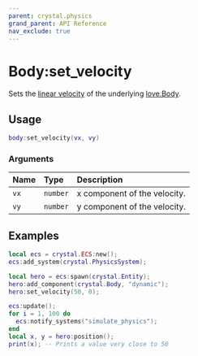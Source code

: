 ```yaml
---
parent: crystal.physics
grand_parent: API Reference
nav_exclude: true
---
```


# Body:set_velocity

Sets the [linear velocity](https://love2d.org/wiki/Body:getLinearVelocity) of the underlying [love.Body](https://love2d.org/wiki/Body).

## Usage

```lua
body:set_velocity(vx, vy)
```

### Arguments

| Name | Type     | Description                  |
| :--- | :------- | :--------------------------- |
| `vx` | `number` | x component of the velocity. |
| `vy` | `number` | y component of the velocity. |

## Examples

```lua
local ecs = crystal.ECS:new();
ecs:add_system(crystal.PhysicsSystem);

local hero = ecs:spawn(crystal.Entity);
hero:add_component(crystal.Body, "dynamic");
hero:set_velocity(50, 0);

ecs:update();
for i = 1, 100 do
  ecs:notify_systems("simulate_physics");
end
local x, y = hero:position();
print(x); -- Prints a value very close to 50
```
